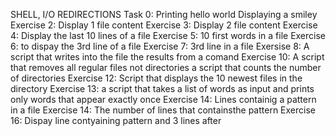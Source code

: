 SHELL, I/O REDIRECTIONS
Task 0: Printing hello world
Displaying a smiley
Exercise 2: Display 1 file content
Exercise 3: Display 2 file content
Exercise 4: Display the last 10 lines of a file
Exercise 5: 10 first words in a file
Exercise 6: to dispay the 3rd line of a file
Exercise 7: 3rd line in a file
Exersise 8: A script that writes into the file the results from a comand
Exercise 10: A script that removes all regular files not directories
a script that counts the number of directories
Exercise 12: Script that displays the 10 newest files in the directory
Exercise 13: a script that takes a list of words as input and prints only words that appear exactly once
Exercise 14: Lines containig a pattern in a file
Exercise 14: The number of lines that containsthe pattern
Exercise 16: Dispay line contyaining pattern and 3 lines after
